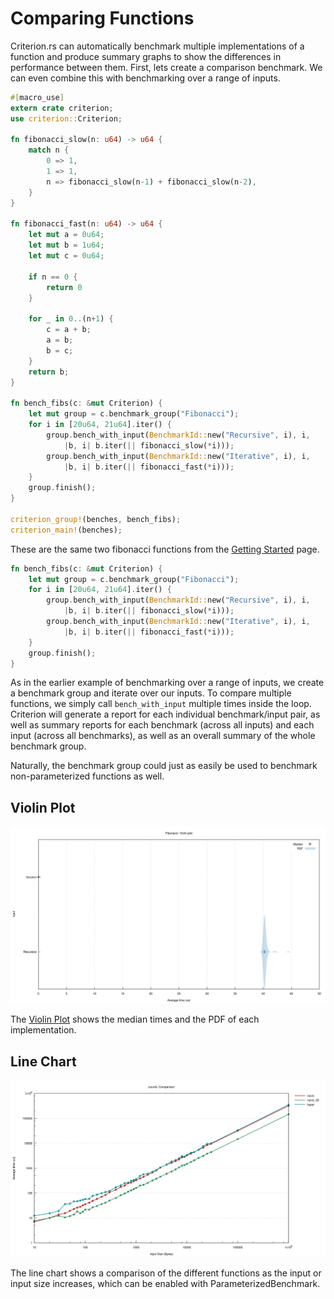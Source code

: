 # Comparing Functions

Criterion.rs can automatically benchmark multiple implementations of a function and produce summary
graphs to show the differences in performance between them. First, lets create a comparison
benchmark. We can even combine this with benchmarking over a range of inputs.

```rust
#[macro_use]
extern crate criterion;
use criterion::Criterion;

fn fibonacci_slow(n: u64) -> u64 {
    match n {
        0 => 1,
        1 => 1,
        n => fibonacci_slow(n-1) + fibonacci_slow(n-2),
    }
}

fn fibonacci_fast(n: u64) -> u64 {
    let mut a = 0u64;
    let mut b = 1u64;
    let mut c = 0u64;

    if n == 0 {
        return 0
    }

    for _ in 0..(n+1) {
        c = a + b;
        a = b;
        b = c;
    }
    return b;
}

fn bench_fibs(c: &mut Criterion) {
    let mut group = c.benchmark_group("Fibonacci");
    for i in [20u64, 21u64].iter() {
        group.bench_with_input(BenchmarkId::new("Recursive", i), i, 
            |b, i| b.iter(|| fibonacci_slow(*i)));
        group.bench_with_input(BenchmarkId::new("Iterative", i), i, 
            |b, i| b.iter(|| fibonacci_fast(*i)));
    }
    group.finish();
}

criterion_group!(benches, bench_fibs);
criterion_main!(benches);
```

These are the same two fibonacci functions from the [Getting Started](../getting_started.md) page.

```rust
fn bench_fibs(c: &mut Criterion) {
    let mut group = c.benchmark_group("Fibonacci");
    for i in [20u64, 21u64].iter() {
        group.bench_with_input(BenchmarkId::new("Recursive", i), i, 
            |b, i| b.iter(|| fibonacci_slow(*i)));
        group.bench_with_input(BenchmarkId::new("Iterative", i), i, 
            |b, i| b.iter(|| fibonacci_fast(*i)));
    }
    group.finish();
}
```

As in the earlier example of benchmarking over a range of inputs, we create a benchmark group and
iterate over our inputs. To compare multiple functions, we simply call `bench_with_input` multiple
times inside the loop. Criterion will generate a report for each individual benchmark/input pair,
as well as summary reports for each benchmark (across all inputs) and each input (across all
benchmarks), as well as an overall summary of the whole benchmark group.

Naturally, the benchmark group could just as easily be used to benchmark non-parameterized functions
as well.

## Violin Plot

![Violin Plot](./violin_plot.svg)

The [Violin Plot](https://en.wikipedia.org/wiki/Violin_plot) shows the median times and the PDF of
each implementation.

## Line Chart

![Line Chart](./lines.svg)

The line chart shows a comparison of the different functions as the input or input size increases,
which can be enabled with ParameterizedBenchmark.

    
